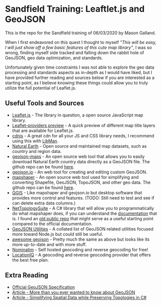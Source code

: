 # Sandfield Training: Leaftlet.js and GeoJSON

This is the repo for the Sandfield training of 06/03/2020 by Mason Galland.

When I first endeavored on this quest I thought to myself _"This will be easy, I will just show off a few basic features of this cute map library"_, I was so wrong, finding myself side tracked and falling down the rabbit hole of GeoJSON, geo data optimization, and standards. 

Unfortunately given time constraints I was not able to explore the geo data processing and standards aspects as in-depth as I would have liked, but I have provided further reading and sources below if you are interested as a starting point, as I believe knowing these things could allow you to truly utilize the full potential of Leaflet.js. 

## Useful Tools and Sources
* [Leaflet.js](https://leafletjs.com/) - The library in question, a open source JavaScript map library.
* [Leaflet-providers preview](https://leaflet-extras.github.io/leaflet-providers/preview/) - A quick preview of different map title layers that are available for Leaflet.js. 
* [cdnjs](https://cdnjs.com/) - A great cdn for all your JS and CSS library needs, I recommend using this with [LibMan](https://docs.microsoft.com/en-us/aspnet/core/client-side/libman/libman-vs).
* [Natural Earth](https://www.naturalearthdata.com/downloads/) - Open source and maintained map datasets, such as country and region data.
* [geojson-maps](https://geojson-maps.ash.ms/) - An open source web tool that allows you to easily download Natural Earth country data directly as a GeoJSON file. The github repo can be found [here](https://github.com/AshKyd/geojson-regions).
* [geojson.io](http://geojson.io/) - An web tool for creating and editing custom GeoJSON.
* [mapshaper](https://mapshaper.org/) - An open source web tool used for simplifying and converting Shapefile, GeoJSON, TopoJSON, and other geo data. The github repo can be found [here](https://github.com/mbloch/mapshaper).
* [QGIS](https://www.qgis.org/en/site/index.html) - Like mapshaper and geojson.io but desktop software that provides more control and features. (TODO: Still need to test and see if can delete extra data columns.)
* [NetTopologySuite](https://github.com/NetTopologySuite/NetTopologySuite) - A C# library that will allow you to programmatically do what mapshaper does, if you can understand the [documentation](http://nettopologysuite.github.io/NetTopologySuite/api/NetTopologySuite.html) that is. I found an [old public repo](https://github.com/capesean/TopologyPreservingSimplifier) that might serve as a useful starting point compared to the official documentation. 
* [GeoJSON Utilities](https://jasonheppler.org/courses/csu-workshop/geojson-utilities.html) - A collated list of GeoJSON related utilities focused more toward Node.js but could still be useful. 
* [awesome geojson](https://project-awesome.org/tmcw/awesome-geojson) - Pretty much the same as above but looks like its more up-to-date and with more stuff.
* [Nominatim](https://wiki.openstreetmap.org/wiki/Nominatim) - Self hosted geocoding and reverse geocoding for free!
* [LocationIQ](https://locationiq.com/) - A geocoding and reverse geocoding provider that offers the best free plan. 

## Extra Reading
* [Official GeoJSON Specification](https://tools.ietf.org/html/rfc7946)
* [Article - More than you ever wanted to know about GeoJSON](https://macwright.org/2015/03/23/geojson-second-bite.html)
* [Article - Simplifying Spatial Data while Preserving Topologies in C#](https://www.webfresh.co.za/2018/08/10/simplifying-spatial-data-while-preserving-topologies-in-c/)